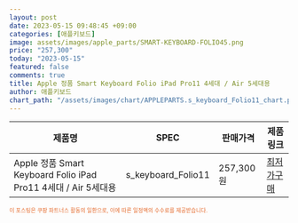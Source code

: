 ```yaml
---
layout: post
date: 2023-05-15 09:48:45 +09:00
categories: [애플키보드]
image: assets/images/apple_parts/SMART-KEYBOARD-FOLIO45.png
price: "257,300"
today: "2023-05-15"
featured: false
comments: true
title: Apple 정품 Smart Keyboard Folio iPad Pro11 4세대 / Air 5세대용
author: 애플키보드
chart_path: "/assets/images/chart/APPLEPARTS.s_keyboard_Folio11_chart.png"
---
```


<main>
<table id="rwd-table-large">
  <thead>
    <tr>
      <th>제품명</th>
      <th>SPEC</th>
      <th>판매가격</th>
      <th>제품링크</th>
    </tr>
  </thead>
  <tbody><tr>
        <td>Apple 정품 Smart Keyboard Folio iPad Pro11 4세대 / Air 5세대용</td>
        <td>s_keyboard_Folio11</td>
        <td>257,300원</td>
        <td><a href='https://link.coupang.com/a/SG8RV' target='_blank'>최저가구매</a></td>
        </tr></tbody>
</table>
</main>
<div style="color:#e56a2c;font-size: 0.7em;" >
이 포스팅은 쿠팡 파트너스 활동의 일환으로, 이에 따른 일정액의 수수료를 제공받습니다.
</div>

